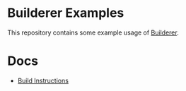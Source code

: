 # Builderer Examples
This repository contains some example usage of [Builderer](https://github.com/builderer/builderer).

# Docs
- [Build Instructions](docs/build.md)